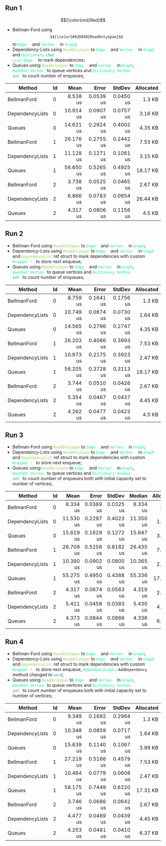 ﻿## Run 1

$${\color{red}Red}$$
* Bellman-Ford using <code>$${\color{#92D050}ReadOnlySpan}$$</code> to <code style="color: #00F091">Edge<span style="color: #FFFFFF">[]</span></code> and <code style="color: #00F091">Vertex<span style="color: #FFFFFF">[]</span></code> in <code style="color: #00F091">Graph</code>;
* Dependency-Lists using <code style="color: #92D050">ReadOnlySpan</code> to <code style="color: #00F091">Edge<span style="color: #FFFFFF">[]</span></code> and <code style="color: #00F091">Vertex<span style="color: #FFFFFF">[]</span></code> in <code style="color: #00F091">Graph</code> and <code style="color: #00F091">Dictionary<span style="color: #FFFFFF">&lt;</span><span style="color: #0090C0">char</span><span style="color: #FFFFFF">, </span>List<span style="color: #FFFFFF">&lt;</span>Edge<span style="color: #FFFFFF">&gt;&gt;</span></code> to mark dependencies;
* Queues using <code style="color: #92D050">ReadOnlySpan</code> to <code style="color: #00F091">Edge<span style="color: #FFFFFF">[]</span></code> and <code style="color: #00F091">Vertex<span style="color: #FFFFFF">[]</span></code> in <code style="color: #00F091">Graph</code>, <code style="color: #00F091">HashSet<span style="color: #FFFFFF">&lt;</span>Vertex<span style="color: #FFFFFF">&gt;</span></code> to queue vertices and <code style="color: #00F091">Dictionary<span style="color: #FFFFFF">&lt;</span>Vertex<span style="color: #FFFFFF">, <span style="color: #0090C0">int</span><span style="color: #FFFFFF">&gt;</span></code> to count number of enqueues;

| Method          | Id | Mean      | Error     | StdDev    | Allocated |
|---------------- |--- |----------:|----------:|----------:|----------:|
| BellmanFord     | 0  |  8.538 us | 0.0539 us | 0.0450 us |    1.3 KB |
| DependencyLists | 0  | 10.914 us | 0.0907 us | 0.0757 us |   3.16 KB |
| Queues          | 0  | 14.621 us | 0.2924 us | 0.4002 us |   4.35 KB |
| BellmanFord     | 1  | 26.176 us | 0.2755 us | 0.2442 us |   7.53 KB |
| DependencyLists | 1  | 11.128 us | 0.1271 us | 0.1061 us |   3.15 KB |
| Queues          | 1  | 56.650 us | 0.5265 us | 0.4925 us |  18.17 KB |
| BellmanFord     | 2  |  3.738 us | 0.0525 us | 0.0465 us |   2.67 KB |
| DependencyLists | 2  |  6.866 us | 0.0783 us | 0.0654 us |  26.44 KB |
| Queues          | 2  |  4.317 us | 0.0806 us | 0.1156 us |    4.5 KB |

## Run 2

* Bellman-Ford using <code style="color: #92D050">ReadOnlySpan</code> to <code style="color: #00F091">Edge<span style="color: #FFFFFF">[]</span></code> and <code style="color: #00F091">Vertex<span style="color: #FFFFFF">[]</span></code> in <code style="color: #00F091">Graph</code>;
* Dependency-Lists using <code style="color: #92D050">ReadOnlySpan</code> to <code style="color: #00F091">Edge<span style="color: #FFFFFF">[]</span></code> and <code style="color: #00F091">Vertex<span style="color: #FFFFFF">[]</span></code> in <code style="color: #00F091">Graph</code> and <code style="color: #92D050">DependencyList</code> ref struct to mark dependencies with custom <code style="color: #00F091">Wrapper<span style="color: #FFFFFF">&lt;</span><span style="color: #B2D090">T</span><span style="color: #FFFFFF">&gt;</span></code> to store next enqueue;
* Queues using <code style="color: #92D050">ReadOnlySpan</code> to <code style="color: #00F091">Edge<span style="color: #FFFFFF">[]</span></code> and <code style="color: #00F091">Vertex<span style="color: #FFFFFF">[]</span></code> in <code style="color: #00F091">Graph</code>, <code style="color: #00F091">HashSet<span style="color: #FFFFFF">&lt;</span>Vertex<span style="color: #FFFFFF">&gt;</span></code> to queue vertices and <code style="color: #00F091">Dictionary<span style="color: #FFFFFF">&lt;</span>Vertex<span style="color: #FFFFFF">, <span style="color: #0090C0">int</span><span style="color: #FFFFFF">&gt;</span></code> to count number of enqueues;

| Method          | Id | Mean      | Error     | StdDev    | Allocated |
|---------------- |--- |----------:|----------:|----------:|----------:|
| BellmanFord     | 0  |  8.759 us | 0.1641 us | 0.1756 us |    1.3 KB |
| DependencyLists | 0  | 10.749 us | 0.0874 us | 0.0730 us |   1.64 KB |
| Queues          | 0  | 14.565 us | 0.2796 us | 0.2747 us |   4.35 KB |
| BellmanFord     | 1  | 26.203 us | 0.4066 us | 0.3993 us |   7.53 KB |
| DependencyLists | 1  | 10.973 us | 0.2175 us | 0.3923 us |   2.47 KB |
| Queues          | 1  | 56.205 us | 0.3728 us | 0.3113 us |  18.17 KB |
| BellmanFord     | 2  |  3.744 us | 0.0510 us | 0.0426 us |   2.67 KB |
| DependencyLists | 2  |  5.354 us | 0.0467 us | 0.0437 us |   4.45 KB |
| Queues          | 2  |  4.262 us | 0.0477 us | 0.0423 us |    4.5 KB |

## Run 3

* Bellman-Ford using <code style="color: #92D050">ReadOnlySpan</code> to <code style="color: #00F091">Edge<span style="color: #FFFFFF">[]</span></code> and <code style="color: #00F091">Vertex<span style="color: #FFFFFF">[]</span></code> in <code style="color: #00F091">Graph</code>;
* Dependency-Lists using <code style="color: #92D050">ReadOnlySpan</code> to <code style="color: #00F091">Edge<span style="color: #FFFFFF">[]</span></code> and <code style="color: #00F091">Vertex<span style="color: #FFFFFF">[]</span></code> in <code style="color: #00F091">Graph</code> and <code style="color: #92D050">DependencyList</code> ref struct to mark dependencies with custom <code style="color: #00F091">Wrapper<span style="color: #FFFFFF">&lt;</span><span style="color: #B2D090">T</span><span style="color: #FFFFFF">&gt;</span></code> to store next enqueue;
* Queues using <code style="color: #92D050">ReadOnlySpan</code> to <code style="color: #00F091">Edge<span style="color: #FFFFFF">[]</span></code> and <code style="color: #00F091">Vertex<span style="color: #FFFFFF">[]</span></code> in <code style="color: #00F091">Graph</code>, <code style="color: #00F091">HashSet<span style="color: #FFFFFF">&lt;</span>Vertex<span style="color: #FFFFFF">&gt;</span></code> to queue vertices and <code style="color: #00F091">Dictionary<span style="color: #FFFFFF">&lt;</span>Vertex<span style="color: #FFFFFF">, <span style="color: #0090C0">int</span><span style="color: #FFFFFF">&gt;</span></code> to count number of enqueues both with initial capacity set to number of vertices;

| Method          | Id | Mean      | Error     | StdDev    | Median    | Allocated |
|---------------- |--- |----------:|----------:|----------:|----------:|----------:|
| BellmanFord     | 0  |  8.334 us | 0.0389 us | 0.0325 us |  8.334 us |    1.3 KB |
| DependencyLists | 0  | 11.530 us | 0.2297 us | 0.4023 us | 11.350 us |   1.64 KB |
| Queues          | 0  | 15.619 us | 0.1629 us | 0.1272 us | 15.647 us |   3.99 KB |
| BellmanFord     | 1  | 26.709 us | 0.5256 us | 0.8182 us | 26.435 us |   7.53 KB |
| DependencyLists | 1  | 10.390 us | 0.0902 us | 0.0800 us | 10.365 us |   2.47 KB |
| Queues          | 1  | 55.275 us | 0.4950 us | 0.4388 us | 55.336 us |  17.31 KB |
| BellmanFord     | 2  |  4.317 us | 0.0674 us | 0.0563 us |  4.319 us |   2.67 KB |
| DependencyLists | 2  |  5.411 us | 0.0458 us | 0.0383 us |  5.430 us |   4.45 KB |
| Queues          | 2  |  4.373 us | 0.0844 us | 0.0866 us |  4.336 us |   6.37 KB |

## Run 4

* Bellman-Ford using <code style="color: #92D050">ReadOnlySpan</code> to <code style="color: #00F091">Edge<span style="color: #FFFFFF">[]</span></code> and <code style="color: #00F091">Vertex<span style="color: #FFFFFF">[]</span></code> in <code style="color: #00F091">Graph</code>;
* Dependency-Lists using <code style="color: #92D050">ReadOnlySpan</code> to <code style="color: #00F091">Edge<span style="color: #FFFFFF">[]</span></code> and <code style="color: #00F091">Vertex<span style="color: #FFFFFF">[]</span></code> in <code style="color: #00F091">Graph</code> and <code style="color: #92D050">DependencyList</code> ref struct to mark dependencies with custom <code style="color: #00F091">Wrapper<span style="color: #FFFFFF">&lt;</span><span style="color: #B2D090">T</span><span style="color: #FFFFFF">&gt;</span></code> to store next enqueue, <code><span style="color: #00F091">DependencyList</span>::AddDependency</code> method changed to <code style="color: #0090C0">void</code>;
* Queues using <code style="color: #92D050">ReadOnlySpan</code> to <code style="color: #00F091">Edge<span style="color: #FFFFFF">[]</span></code> and <code style="color: #00F091">Vertex<span style="color: #FFFFFF">[]</span></code> in <code style="color: #00F091">Graph</code>, <code style="color: #00F091">HashSet<span style="color: #FFFFFF">&lt;</span>Vertex<span style="color: #FFFFFF">&gt;</span></code> to queue vertices and <code style="color: #00F091">Dictionary<span style="color: #FFFFFF">&lt;</span>Vertex<span style="color: #FFFFFF">, <span style="color: #0090C0">int</span><span style="color: #FFFFFF">&gt;</span></code> to count number of enqueues both with initial capacity set to number of vertices;

| Method          | Id | Mean      | Error     | StdDev    | Allocated |
|---------------- |--- |----------:|----------:|----------:|----------:|
| BellmanFord     | 0  |  9.349 us | 0.1692 us | 0.2964 us |    1.3 KB |
| DependencyLists | 0  | 10.348 us | 0.0859 us | 0.0717 us |   1.64 KB |
| Queues          | 0  | 15.639 us | 0.1140 us | 0.1067 us |   3.99 KB |
| BellmanFord     | 1  | 27.219 us | 0.5166 us | 0.4579 us |   7.53 KB |
| DependencyLists | 1  | 10.464 us | 0.0779 us | 0.0608 us |   2.47 KB |
| Queues          | 1  | 58.175 us | 0.7449 us | 0.6220 us |  17.31 KB |
| BellmanFord     | 2  |  3.746 us | 0.0686 us | 0.0642 us |   2.67 KB |
| DependencyLists | 2  |  4.477 us | 0.0469 us | 0.0439 us |   4.45 KB |
| Queues          | 2  |  4.253 us | 0.0491 us | 0.0410 us |   6.37 KB |